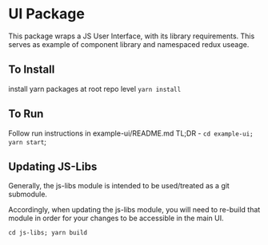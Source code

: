 # UI Package
This package wraps a JS User Interface, with its library requirements.
This serves as example of component library and namespaced redux useage.

## To Install
install yarn packages at root repo level
`yarn install`

## To Run
Follow run instructions in example-ui/README.md
TL;DR - `cd example-ui; yarn start`;

## Updating JS-Libs
Generally, the js-libs module is intended to be used/treated as a git submodule.

Accordingly, when updating the js-libs module, you will need to re-build that module
in order for your changes to be accessible in the main UI.

`cd js-libs; yarn build`

